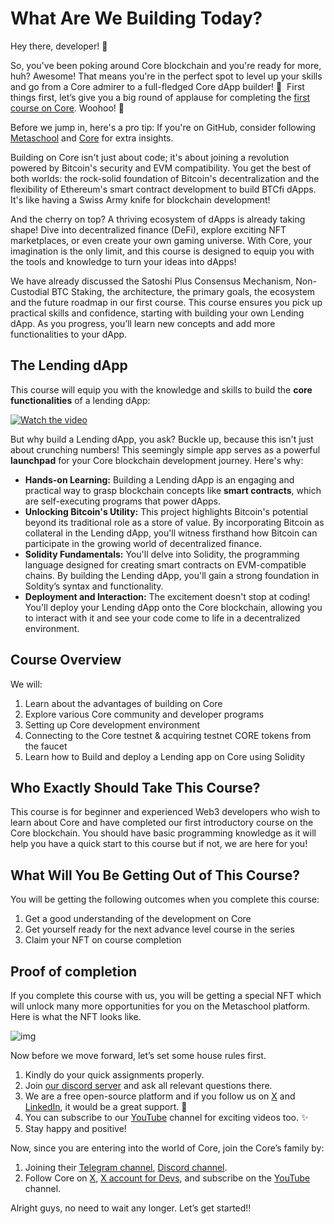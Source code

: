 # What Are We Building Today?

Hey there, developer! 👋

So, you've been poking around Core blockchain and you're ready for more, huh? Awesome! That means you're in the perfect spot to level up your skills and go from a Core admirer to a full-fledged Core dApp builder! 🚀  First things first, let’s give you a big round of applause for completing the [first course on Core](https://metaschool.so/courses/introduction-to-core). Woohoo! 🎉

Before we jump in, here's a pro tip: If you're on GitHub, consider following [Metaschool](github.com/0xmetaschool) and [Core](github.com/coredao-org) for extra insights.

Building on Core isn't just about code; it's about joining a revolution powered by Bitcoin's security and EVM compatibility. You get the best of both worlds: the rock-solid foundation of Bitcoin's decentralization and the flexibility of Ethereum's smart contract development to build BTCfi dApps. It's like having a Swiss Army knife for blockchain development!

And the cherry on top? A thriving ecosystem of dApps is already taking shape! Dive into decentralized finance (DeFi), explore exciting NFT marketplaces, or even create your own gaming universe. With Core, your imagination is the only limit, and this course is designed to equip you with the tools and knowledge to turn your ideas into dApps!

We have already discussed the Satoshi Plus Consensus Mechanism, Non-Custodial BTC Staking, the architecture, the primary goals, the ecosystem and the future roadmap in our first course. This course ensures you pick up practical skills and confidence, starting with building your own Lending dApp. As you progress, you’ll learn new concepts and add more functionalities to your dApp.

## The Lending dApp
This course will equip you with the knowledge and skills to build the **core functionalities** of a lending dApp:

<a href="https://youtu.be/jnPWUEOcI0E" target="_blank">
 <img src="https://github.com/0xmetaschool/Learning-Projects/assets/130544719/5cc96e37-91f1-4090-b165-c51ea9818fc4" alt="Watch the video" />
</a>

But why build a Lending dApp, you ask? Buckle up, because this isn't just about crunching numbers! This seemingly simple app serves as a powerful **launchpad** for your Core blockchain development journey. Here's why:

- **Hands-on Learning:** Building a Lending dApp is an engaging and practical way to grasp blockchain concepts like **smart contracts**, which are self-executing programs that power dApps.
- **Unlocking Bitcoin's Utility:** This project highlights Bitcoin's potential beyond its traditional role as a store of value. By incorporating Bitcoin as collateral in the Lending dApp, you'll witness firsthand how Bitcoin can participate in the growing world of decentralized finance.
- **Solidity Fundamentals:** You'll delve into Solidity, the programming language designed for creating smart contracts on EVM-compatible chains. By building the Lending dApp, you'll gain a strong foundation in Soldity’s syntax and functionality.
- **Deployment and Interaction:** The excitement doesn't stop at coding! You'll deploy your Lending dApp onto the Core blockchain, allowing you to interact with it and see your code come to life in a decentralized environment.

## Course Overview

We will:

1. Learn about the advantages of building on Core
2. Explore various Core community and developer programs
3. Setting up Core development environment
4. Connecting to the Core testnet & acquiring testnet CORE tokens from the faucet
5. Learn how to Build and deploy a Lending app on Core using Solidity

## Who Exactly Should Take This Course?

This course is for beginner and experienced Web3 developers who wish to learn about Core and have completed our first introductory course on the Core blockchain. You should have basic programming knowledge as it will help you have a quick start to this course but if not, we are here for you!

## What Will You Be Getting Out of This Course?

You will be getting the following outcomes when you complete this course:

1. Get a good understanding of the development on Core
2. Get yourself ready for the next advance level course in the series
3. Claim your NFT on course completion

## Proof of completion

If you complete this course with us, you will be getting a special NFT which will unlock many more opportunities for you on the Metaschool platform. Here is what the NFT looks like.

![img](https://github.com/0xmetaschool/Learning-Projects/blob/main/assests_for_all/Core%20C2%20assets%20-%20Start%20Building%20on%20Core/Core%20C2%20L1%20Image%201.gif?raw=true)

Now before we move forward, let’s set some house rules first.

1. Kindly do your quick assignments properly.
2. Join [our discord server](https://discord.gg/Jf4ArqVb) and ask all relevant questions there.
3. We are a free open-source platform and if you follow us on [X](https://bit.ly/core-course-twitter) and [LinkedIn](https://bit.ly/core-course-linkedIn), it would be a great support. 🫣
4. You can subscribe to our [YouTube](https://bit.ly/core-course-youtube) channel for exciting videos too. ✨
5. Stay happy and positive!

Now, since you are entering into the world of Core, join the Core’s family by:

1. Joining their [Telegram channel](https://t.me/CoreDAOTelegram), [Discord channel](https://discord.com/invite/coredaoofficial).
2. Follow Core on [X](https://twitter.com/Coredao_Org), [X account for Devs](https://x.com/corechain_devs), and subscribe on the [YouTube](https://www.youtube.com/@Core_DAO_Official) channel.

Alright guys, no need to wait any longer. Let’s get started!!
